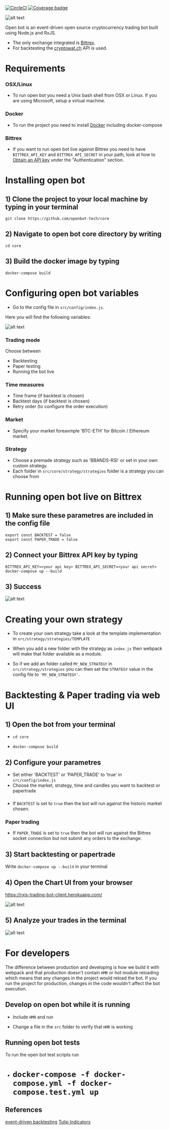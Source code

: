 [![CircleCI](https://circleci.com/gh/openbot-tech/core.svg?style=svg)](https://circleci.com/gh/openbot-tech/core)
[![Coverage badge](https://codecov.io/gh/openbot-tech/core/branch/master/graphs/badge.svg)](https://codecov.io/gh/openbot-tech/core)

![alt text](https://github.com/openbot-tech/core/blob/master/images/openbot.png)

Open bot is an event-driven open source cryptocurrency trading bot built using Node.js and RxJS.

- The only exchange integrated is [Bittrex](https://bittrex.com/).
- For backtesting the [cryptowat.ch](https://cryptowat.ch/) API is used.

# Requirements

### OSX/Linux

- To run open bot you need a Unix bash shell from OSX or Linux. If you are using Microsoft, setup a virtual machine.

### Docker

- To run the project you need to install [Docker](https://www.docker.com/) including docker-compose

### Bittrex

- If you want to run open bot live against Bittrex you need to have `BITTREX_API_KEY` and `BITTREX_API_SECRET` in your path, look at how to [Obtain an API key](https://bittrex.github.io/api/v1-1) under the "Authentication" section.

# Installing open bot

## 1) Clone the project to your local machine by typing in your terminal

`git clone https://github.com/openbot-tech/core`

## 2) Navigate to open bot core directory by writing

`cd core`

## 3) Build the docker image by typing

`docker-compose build`

# Configuring open bot variables

- Go to the config file in `src/config/index.js`.

Here you will find the following variables:

![alt text](https://github.com/openbot-tech/core/blob/master/images/Variables.png)

### Trading mode

Choose between

- Backtesting
- Paper testing
- Running the bot live

### Time measures

- Time frame (if backtest is chosen)
- Backtest days (if backtest is chosen)
- Retry order (to configure the order execution)

### Market

- Specify your market foreaxmple 'BTC-ETH' for Bitcoin / Ethereum market.

### Strategy

- Choose a premade strategy such as 'BBANDS-RSI' or set in your own custom strategy.
- Each folder in `src/core/strategy/strategies` folder is a strategy you can choose from

# Running open bot live on Bittrex

## 1) Make sure these parametres are included in the config file

```
export const BACKTEST = false
export const PAPER_TRADE = false
```

## 2) Connect your Bittrex API key by typing

`BITTREX_API_KEY=<your api key> BITTREX_API_SECRET=<your api secret> docker-compose up --build`

## 3) Success

![alt text](https://github.com/openbot-tech/core/blob/master/images/bot_connected.png)

# Creating your own strategy

- To create your own strategy take a look at the template implementation in `src/strategy/strategies/TEMPLATE`

- When you add a new folder with the strategy as `index.js` then webpack will make that folder available as a module.

- So if we add an folder called `MY_NEW_STRATEGY` in `src/strategy/strategies` you can then set the `STRATEGY` value in the config file to `'MY_NEW_STRATEGY'`.

# Backtesting & Paper trading via web UI

## 1) Open the bot from your terminal

- `cd core`

- `docker-compose build`

## 2) Configure your parametres

- Set either 'BACKTEST' or 'PAPER_TRADE' to 'true' in `src/config/index.js`
- Choose the market, strategy, time and candles you want to backtest or papertrade

###

- If `BACKTEST` is set to `true` then the bot will run against the historic market chosen.

### Paper trading

- If `PAPER_TRADE` is set to `true` then the bot will run against the Bittrex socket connection but not submit any orders to the exchange.

## 3) Start backtesting or papertrade

Write `docker-compose up --build` in your terminal

## 4) Open the Chart UI from your browser

https://rxjs-trading-bot-client.herokuapp.com/

![alt text](https://github.com/openbot-tech/core/blob/master/images/chart.png)

## 5) Analyze your trades in the terminal

![alt text](https://github.com/openbot-tech/core/blob/master/images/terminal.png)

# For developers

The difference between production and developing is how we build it with webpack and that production doesn't contain `HMR` or hot module reloading which means that any changes in the project would reload the bot. If you run the project for production, changes in the code wouldn't affect the bot execution.

## Develop on open bot while it is running

- Include `HMR` and run

- Change a file in the `src` folder to verify that `HMR` is working

## Running open bot tests

To run the open bot test scripts run

- # `docker-compose -f docker-compose.yml -f docker-compose.test.yml up`

## References

[event-driven backtesting](https://www.quantstart.com/articles/Event-Driven-Backtesting-with-Python-Part-I)
[Tulip Indicators](https://tulipindicators.org/)

